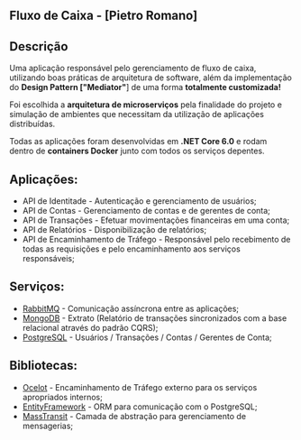 ## Fluxo de Caixa - [Pietro Romano]

## Descrição
Uma aplicação responsável pelo gerenciamento de fluxo de caixa, utilizando boas práticas de arquitetura de software, além da implementação do **Design Pattern ["Mediator"**] de uma forma **totalmente customizada!**


Foi escolhida a **arquitetura de microserviços** pela finalidade do projeto e simulação de ambientes que necessitam da utilização de aplicações distribuídas.

Todas as aplicações foram desenvolvidas em **.NET Core 6.0** e rodam dentro de **containers Docker** junto com todos os serviços depentes.


## Aplicações:
* API de Identitade - Autenticação e gerenciamento de usuários;
* API de Contas - Gerenciamento de contas e de gerentes de conta;
* API de Transações - Efetuar movimentações financeiras em uma conta;
* API de Relatórios - Disponibilização de relatórios;
* API de Encaminhamento de Tráfego - Responsável pelo recebimento de todas as requisições e pelo encaminhamento aos serviços responsáveis;


## Serviços:
* [RabbitMQ](https://www.rabbitmq.com/) - Comunicação assíncrona entre as aplicações;
* [MongoDB](https://www.mongodb.com/) - Extrato (Relatório de transações sincronizados com a base relacional através do padrão CQRS);
* [PostgreSQL](https://www.postgresql.org/) - Usuários / Transações / Contas / Gerentes de Conta;


## Bibliotecas:
* [Ocelot](https://ocelot.readthedocs.io/en/latest/introduction/gettingstarted.html) - Encaminhamento de Tráfego externo para os serviços apropriados internos;
* [EntityFramework](https://learn.microsoft.com/en-us/ef/) - ORM para comunicação com o PostgreSQL;
* [MassTransit](https://masstransit-project.com/) - Camada de abstração para gerenciamento de mensagerias;

